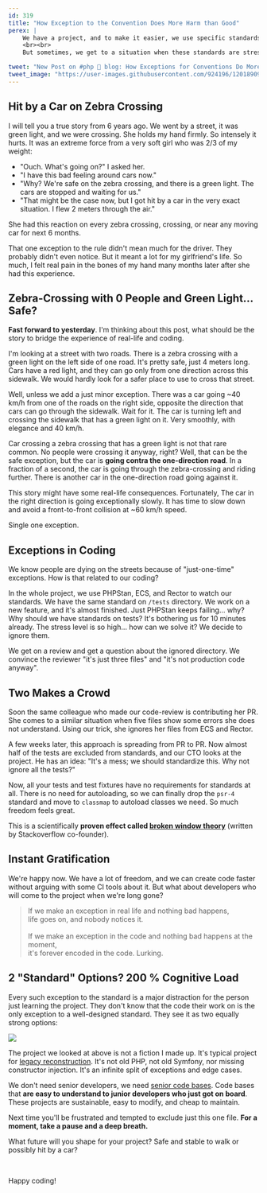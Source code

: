 ```yaml
---
id: 319
title: "How Exception to the Convention Does More Harm than Good"
perex: |
    We have a project, and to make it easier, we use specific standards. E.g., we use spaces in every file.
    <br><br>
    But sometimes, we get to a situation when these standards are stressful. We don't understand them and just want them to bend over. How does our short-term need for pleasure affects **long-term well-being** of the project?

tweet: "New Post on #php 🐘 blog: How Exceptions for Conventions Do More Harm than Good"
tweet_image: "https://user-images.githubusercontent.com/924196/120189092-338f5580-c217-11eb-86f4-2022102c3f7a.jpg"
---
```


## Hit by a Car on Zebra Crossing

I will tell you a true story from 6 years ago. We went by a street, it was green light, and we were crossing. She holds my hand firmly. So intensely it hurts. It was an extreme force from a very soft girl who was 2/3 of my weight:

* "Ouch. What's going on?" I asked her.
* "I have this bad feeling around cars now."
* "Why? We're safe on the zebra crossing, and there is a green light. The cars are stopped and waiting for us."
* "That might be the case now, but I got hit by a car in the very exact situation. I flew 2 meters through the air."

She had this reaction on every zebra crossing, crossing, or near any moving car for next 6 months.

That one exception to the rule didn't mean much for the driver. They probably didn't even notice. But it meant a lot for my girlfriend's life. So much, I felt real pain in the bones of my hand many months later after she had this experience.

## Zebra-Crossing with 0 People and Green Light... Safe?

**Fast forward to yesterday**. I'm thinking about this post, what should be the story to bridge the experience of real-life and coding.

I'm looking at a street with two roads. There is a zebra crossing with a green light on the left side of one road. It's pretty safe, just 4 meters long. Cars have a red light, and they can go only from one direction across this sidewalk. We would hardly look for a safer place to use to cross that street.

Well, unless we add a just minor exception. There was a car going ~40 km/h from one of the roads on the right side, opposite the direction that cars can go through the sidewalk. Wait for it. The car is turning left and crossing the sidewalk that has a green light on it. Very smoothly, with elegance and 40 km/h.

Car crossing a zebra crossing that has a green light is not that rare common. No people were crossing it anyway, right? Well, that can be the safe exception, but the car is **going contra the one-direction road**.  In a fraction of a second, the car is going through the zebra-crossing and riding further. There is another car in the one-direction road going against it.

This story might have some real-life consequences. Fortunately, The car in the right direction is going exceptionally slowly. It has time to slow down and avoid a front-to-front collision at ~60 km/h speed.

Single one exception.

## Exceptions in Coding

We know people are dying on the streets because of "just-one-time" exceptions. How is that related to our coding?

In the whole project, we use PHPStan, ECS, and Rector to watch our standards. We have the same standard on `/tests` directory. We work on a new feature, and it's almost finished. Just PHPStan keeps failing... why? Why should we have standards on tests? It's bothering us for 10 minutes already. The stress level is so high...  how can we solve it? We decide to ignore them.

We get on a review and get a question about the ignored directory. We convince the reviewer "it's just three files" and "it's not production code anyway".

## Two Makes a Crowd

Soon the same colleague who made our code-review is contributing her PR. She comes to a similar situation when five files show some errors she does not understand. Using our trick, she ignores her files from ECS and Rector.

A few weeks later, this approach is spreading from PR to PR. Now almost half of the tests are excluded from standards, and our CTO looks at the project. He has an idea: "It's a mess; we should standardize this. Why not ignore all the tests?"

Now, all your tests and test fixtures have no requirements for standards at all. There is no need for autoloading, so we can finally drop the `psr-4` standard and move to `classmap` to autoload classes we need. So much freedom feels great.

This is a scientifically **proven effect called [broken window theory](https://blog.codinghorror.com/the-broken-window-theory/)** (written by Stackoverflow co-founder).

## Instant Gratification

We're happy now. We have a lot of freedom, and we can create code faster without arguing with some CI tools about it. But what about developers who will come to the project when we're long gone?

<blockquote class="blockquote blockquote-smaller text-center">
If we make an exception in real life and nothing bad happens,<br>
life goes on, and nobody notices it.
<br>
<br>
If we make an exception in the code and nothing bad happens at the moment,<br>
it's forever encoded in the code. Lurking.
</blockquote>

## 2 "Standard" Options? 200 % Cognitive Load

Every such exception to the standard is a major distraction for the person just learning the project. They don't know that the code their work on is the only exception to a well-designed standard. They see it as two equally strong options:

<img src="https://user-images.githubusercontent.com/924196/120189092-338f5580-c217-11eb-86f4-2022102c3f7a.jpg" class="img-thumbnail">

The project we looked at above is not a fiction I made up. It's typical project for [legacy reconstruction](/blog/2019/12/16/8-steps-you-can-make-before-huge-upgrade-to-make-it-faster-cheaper-and-more-stable/). It's not old PHP, not old Symfony, nor missing constructor injection. It's an infinite split of exceptions and edge cases.

We don't need senior developers, we need [senior code bases](/blog/2020/03/02/we-do-not-need-senior-developers-we-need-senior-code-bases/). Code bases that **are easy to understand to junior developers who just got on board**. These projects are sustainable, easy to modify, and cheap to maintain.

Next time you'll be frustrated and tempted to exclude just this one file. **For a moment, take a pause and a deep breath.**

What future will you shape for your project? Safe and stable to walk or possibly hit by a car?

<br>

Happy coding!




